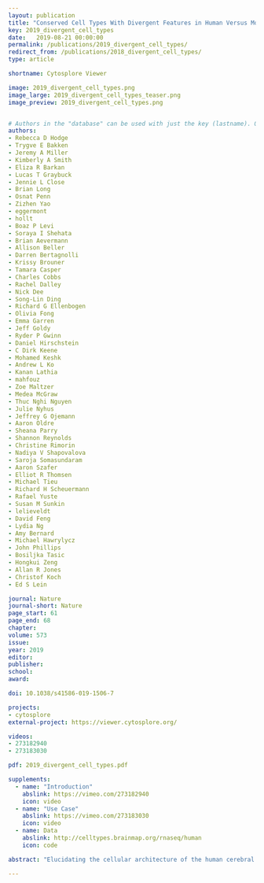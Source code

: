 ```yaml
---
layout: publication
title: "Conserved Cell Types With Divergent Features in Human Versus Mouse Cortex"
key: 2019_divergent_cell_types
date:   2019-08-21 00:00:00
permalink: /publications/2019_divergent_cell_types/
redirect_from: /publications/2018_divergent_cell_types/
type: article

shortname: Cytosplore Viewer

image: 2019_divergent_cell_types.png
image_large: 2019_divergent_cell_types_teaser.png
image_preview: 2019_divergent_cell_types.png


# Authors in the "database" can be used with just the key (lastname). Others can be written properly.
authors:
- Rebecca D Hodge
- Trygve E Bakken
- Jeremy A Miller
- Kimberly A Smith
- Eliza R Barkan
- Lucas T Graybuck
- Jennie L Close
- Brian Long
- Osnat Penn
- Zizhen Yao
- eggermont
- hollt
- Boaz P Levi
- Soraya I Shehata
- Brian Aevermann
- Allison Beller
- Darren Bertagnolli
- Krissy Brouner
- Tamara Casper
- Charles Cobbs
- Rachel Dalley
- Nick Dee
- Song-Lin Ding
- Richard G Ellenbogen
- Olivia Fong
- Emma Garren
- Jeff Goldy
- Ryder P Gwinn
- Daniel Hirschstein
- C Dirk Keene
- Mohamed Keshk
- Andrew L Ko
- Kanan Lathia
- mahfouz
- Zoe Maltzer
- Medea McGraw
- Thuc Nghi Nguyen
- Julie Nyhus
- Jeffrey G Ojemann
- Aaron Oldre
- Sheana Parry
- Shannon Reynolds
- Christine Rimorin
- Nadiya V Shapovalova
- Saroja Somasundaram
- Aaron Szafer
- Elliot R Thomsen
- Michael Tieu
- Richard H Scheuermann
- Rafael Yuste
- Susan M Sunkin
- lelieveldt
- David Feng
- Lydia Ng
- Amy Bernard
- Michael Hawrylycz
- John Phillips
- Bosiljka Tasic
- Hongkui Zeng
- Allan R Jones
- Christof Koch
- Ed S Lein

journal: Nature
journal-short: Nature
page_start: 61
page_end: 68
chapter:
volume: 573
issue:
year: 2019
editor:
publisher:
school:
award:

doi: 10.1038/s41586-019-1506-7

projects:
- cytosplore
external-project: https://viewer.cytosplore.org/

videos:
- 273182940
- 273183030

pdf: 2019_divergent_cell_types.pdf

supplements:
  - name: "Introduction"
    abslink: https://vimeo.com/273182940
    icon: video
  - name: "Use Case"
    abslink: https://vimeo.com/273183030
    icon: video
  - name: Data
    abslink: http://celltypes.brainmap.org/rnaseq/human
    icon: code

abstract: "Elucidating the cellular architecture of the human cerebral cortex is central to understanding our cognitive abilities and susceptibility to disease. Here we used single-nucleus RNA-sequencing analysis to perform a comprehensive study of cell types in the middle temporal gyrus of human cortex. We identified a highly diverse set of excitatory and inhibitory neuron types that are mostly sparse, with excitatory types being less layer-restricted than expected. Comparison to similar mouse cortex single-cell RNA-sequencing datasets revealed a surprisingly well-conserved cellular architecture that enables matching of homologous types and predictions of properties of human cell types. Despite this general conservation, we also found extensive differences between homologous human and mouse cell types, including marked alterations in proportions, laminar distributions, gene expression and morphology. These species-specific features emphasize the importance of directly studying human brain."

---
```

